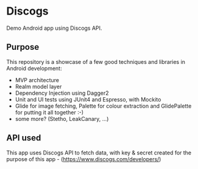 # Discogs
Demo Android app using Discogs API.

## Purpose
This repository is a showcase of a few good techniques and libraries in Android development:
- MVP architecture
- Realm model layer
- Dependency Injection using Dagger2
- Unit and UI tests using JUnit4 and Espresso, with Mockito
- Glide for image fetching, Palette for colour extraction and GlidePalette for putting it all together :-)
- some more? (Stetho, LeakCanary, ...)

## API used
This app uses Discogs API to fetch data, with key & secret created for the purpose of this app -  (https://www.discogs.com/developers/)
